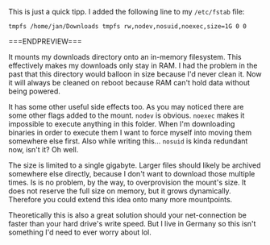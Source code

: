 This is just a quick tipp. I added the following line to my `/etc/fstab` file:

    tmpfs /home/jan/Downloads tmpfs rw,nodev,nosuid,noexec,size=1G 0 0

===ENDPREVIEW===

It mounts my downloads directory onto an in-memory filesystem. This effectively
makes my downloads only stay in RAM. I had the problem in the past that this
directory would balloon in size because I'd never clean it. Now it will always
be cleaned on reboot because RAM can't hold data without being powered.

It has some other useful side effects too. As you may noticed there are some
other flags added to the mount. `nodev` is obvious. `noexec` makes it
impossible to execute anything in this folder. When I'm downloading binaries
in order to execute them I want to force myself into moving them somewhere else
first. Also while writing this... `nosuid` is kinda redundant now, isn't it? Oh
well.

The size is limited to a single gigabyte. Larger files should likely be
archived somewhere else directly, because I don't want to download those
multiple times. Is is no problem, by the way, to overprovision the mount's
size. It does not reserve the full size on memory, but it grows dynamically.
Therefore you could extend this idea onto many more mountpoints.

Theoretically this is also a great solution should your net-connection be
faster than your hard drive's write speed. But I live in Germany so this isn't
something I'd need to ever worry about lol.

